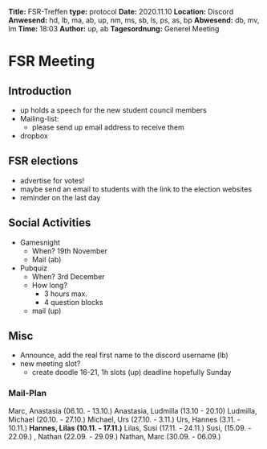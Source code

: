 **Title:** FSR-Treffen
**type:** protocol
**Date:** 2020.11.10
**Location:** Discord
**Anwesend:**  hd, lb, ma, ab, up, nm, ms, sb, ls, ps, as, bp
**Abwesend:**  db, mv, lm
**Time:** 18:03
**Author:** up, ab
**Tagesordnung:** Generel Meeting
# FSR Meeting

## Introduction
- up holds a speech for the new student council members
- Mailing-list:
    - please send up email address to receive them
- dropbox

## FSR elections
- advertise for votes!
- maybe send an email to students with the link to the election websites
- reminder on the last day

## Social Activities
- Gamesnight
    - When? 19th November
    - Mail (ab)
- Pubquiz
    - When? 3rd December
    - How long? 
        - 3 hours max.
        - 4 question blocks
    - mail (up)

## Misc
- Announce, add the real first name to the discord username (lb)
- new meeting slot?
    - create doodle 16-21, 1h slots (up) deadline hopefully Sunday

### Mail-Plan
Marc, Anastasia (06.10. - 13.10.) 
Anastasia, Ludmilla (13.10 - 20.10)
Ludmilla, Michael (20.10. - 27.10.)
Michael, Urs (27.10. - 3.11.)
Urs, Hannes (3.11. - 10.11.)
**Hannes, Lilas (10.11. - 17.11.)**
Lilas, Susi (17.11. - 24.11.)
Susi,  (15.09. - 22.09.)
, Nathan (22.09. - 29.09.)
Nathan, Marc (30.09. - 06.09.)

